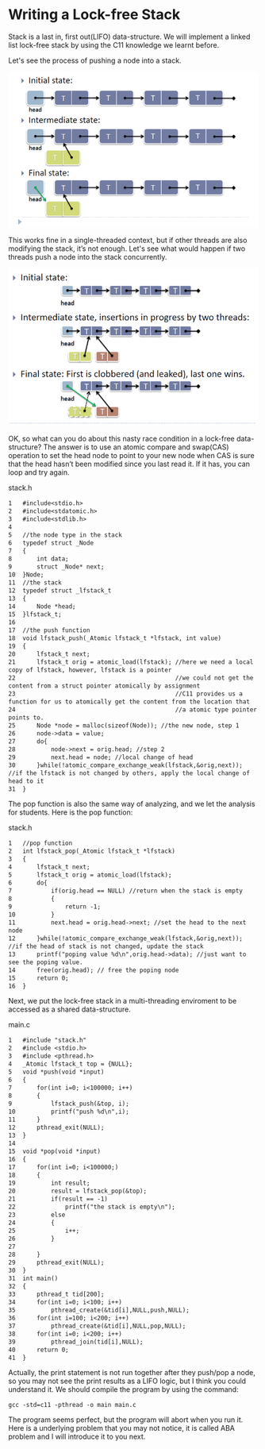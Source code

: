 # Writing a Lock-free Stack

Stack is a last in, first out\(LIFO\) data-structure. We will implement a linked list lock-free stack by using the C11 knowledge we learnt before.

Let's see the process of pushing a node into a stack.

![](/assets/import.png)

This works fine in a single-threaded context, but if other threads are also modifying the stack, it’s not enough. Let's see what would happen if two threads push a node into the stack concurrently.

![](/assets/stack_error.png)

OK, so what can you do about this nasty race condition in a lock-free data-structure? The answer is to use an atomic compare and swap\(CAS\) operation to set the head node to point to your new node when CAS is sure that the head hasn’t been modified since you last read it. If it has, you can loop and try again.

stack.h

```
1   #include<stdio.h>
2   #include<stdatomic.h>
3   #include<stdlib.h>
4  
5   //the node type in the stack
6   typedef struct _Node
7   {
8       int data;
9       struct _Node* next;
10  }Node;
11  //the stack
12  typedef struct _lfstack_t
13  {
14      Node *head;
15  }lfstack_t;
16 
17  //the push function
18  void lfstack_push(_Atomic lfstack_t *lfstack, int value)
19  {
20      lfstack_t next;
21      lfstack_t orig = atomic_load(lfstack); //here we need a local copy of lfstack, however, lfstack is a pointer
22                                             //we could not get the content from a struct pointer atomically by assignment
23                                             //C11 provides us a function for us to atomically get the content from the location that 
24                                             //a atomic type pointer points to.
25      Node *node = malloc(sizeof(Node)); //the new node, step 1
26      node->data = value;
27      do{
28          node->next = orig.head; //step 2
29          next.head = node; //local change of head
30      }while(!atomic_compare_exchange_weak(lfstack,&orig,next)); //if the lfstack is not changed by others, apply the local change of head to it
31  }
```

The pop function is also the same way of analyzing, and we let the analysis for students. Here is the pop function:

stack.h

```
1   //pop function
2   int lfstack_pop(_Atomic lfstack_t *lfstack)
3   {
4       lfstack_t next;
5       lfstack_t orig = atomic_load(lfstack);
6       do{
7           if(orig.head == NULL) //return when the stack is empty
8           {
9               return -1;
10          }
11          next.head = orig.head->next; //set the head to the next node
12      }while(!atomic_compare_exchange_weak(lfstack,&orig,next)); //if the head of stack is not changed, update the stack
13      printf("poping value %d\n",orig.head->data); //just want to see the poping value.
14      free(orig.head); // free the poping node
15      return 0;
16  }
```

Next, we put the lock-free stack in a multi-threading enviroment to be accessed as a shared data-structure.

main.c

```
1   #include "stack.h"
2   #include <stdio.h>
3   #include <pthread.h>
4   _Atomic lfstack_t top = {NULL};
5   void *push(void *input)
6   {
7       for(int i=0; i<100000; i++)
8       {
9           lfstack_push(&top, i);
10          printf("push %d\n",i);
11      }    
12      pthread_exit(NULL);
13  }
14
15  void *pop(void *input)
16  {
17      for(int i=0; i<100000;)
18      {
19          int result;
20          result = lfstack_pop(&top);
21          if(result == -1)
22              printf("the stack is empty\n");
23          else
24          {
25              i++;
26          }
27
28      }
29      pthread_exit(NULL);
30  }
31  int main()
32  {
33      pthread_t tid[200];
34      for(int i=0; i<100; i++)
35          pthread_create(&tid[i],NULL,push,NULL);
36      for(int i=100; i<200; i++)
37          pthread_create(&tid[i],NULL,pop,NULL);
38      for(int i=0; i<200; i++)
39          pthread_join(tid[i],NULL);  
40      return 0;
41  }
```

Actually, the print statement is not run together after they push/pop a node, so you may not see the print results as a LIFO logic, but I think you could understand it. We should compile the program by using the command:

```
gcc -std=c11 -pthread -o main main.c
```

The program seems perfect, but the program will abort when you run it. Here is a underlying problem that you may not notice, it is called ABA problem and I will introduce it to you next.

